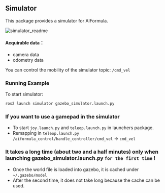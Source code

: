 ## Simulator

This package provides a simulator for AIFormula.

![simulator_readme](https://github.com/aiformula-support/aiformula/assets/113084733/ee478919-2a6b-4ee0-a71c-0b125638ec86)

#### Acquirable data：
* camera data
* odometry data

You can control the mobility of the simulator topic: `/cmd_vel`

### Running Example
To start simulator:
  ```bash
  ros2 launch simulator gazebo_simulator.launch.py
  ```

### If you want to use a gamepad in the simulator
- To start `joy.launch.py` and `teleop.launch.py` in launchers package.
- Remapping in `teleop.launch.py`\
`/aiformula_control/handle_controller/cmd_vel` -> `cmd_vel`
  


### It takes a long time (about two and a half minutes) only when launching gazebo_simulator.launch.py `for the first time` !
- Once the world file is loaded into gazebo, it is cached under `~/.gazebo/model`
- After the second time, it does not take long because the cache can be used.

